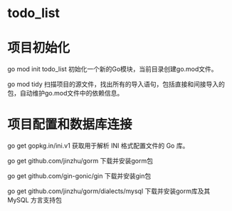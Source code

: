 # todo_list

# 项目初始化

go mod init todo_list 初始化一个新的Go模块，当前目录创建go.mod文件。

go mod tidy 扫描项目的源文件，找出所有的导入语句，包括直接和间接导入的包，自动维护go.mod文件中的依赖信息。

# 项目配置和数据库连接

go get gopkg.in/ini.v1 获取用于解析 INI 格式配置文件的 Go 库。

go get github.com/jinzhu/gorm 下载并安装gorm包

go get github.com/gin-gonic/gin 下载并安装gin包

go get github.com/jinzhu/gorm/dialects/mysql 下载并安装gorm库及其 MySQL 方言支持包